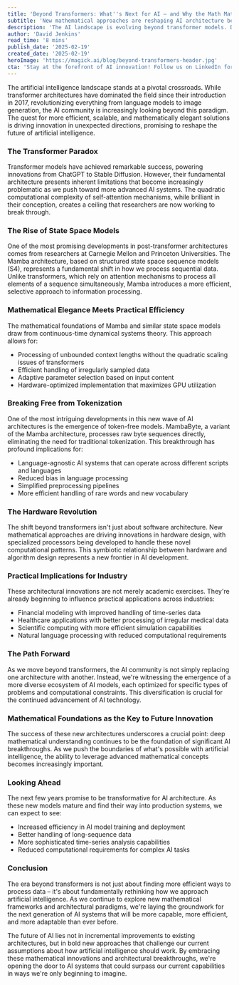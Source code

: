 ```yaml
---
title: 'Beyond Transformers: What''s Next for AI — and Why the Math Matters'
subtitle: 'New mathematical approaches are reshaping AI architecture beyond the transformer paradigm'
description: 'The AI landscape is evolving beyond transformer models. Discover the innovations in state space models and token-free architectures that promise more efficient and scalable AI systems, driven by advanced mathematical concepts.'
author: 'David Jenkins'
read_time: '8 mins'
publish_date: '2025-02-19'
created_date: '2025-02-19'
heroImage: 'https://magick.ai/blog/beyond-transformers-header.jpg'
cta: 'Stay at the forefront of AI innovation! Follow us on LinkedIn for regular insights into groundbreaking developments in artificial intelligence architecture and mathematical foundations that are shaping the future of technology.'
---
```


The artificial intelligence landscape stands at a pivotal crossroads. While transformer architectures have dominated the field since their introduction in 2017, revolutionizing everything from language models to image generation, the AI community is increasingly looking beyond this paradigm. The quest for more efficient, scalable, and mathematically elegant solutions is driving innovation in unexpected directions, promising to reshape the future of artificial intelligence.

### The Transformer Paradox

Transformer models have achieved remarkable success, powering innovations from ChatGPT to Stable Diffusion. However, their fundamental architecture presents inherent limitations that become increasingly problematic as we push toward more advanced AI systems. The quadratic computational complexity of self-attention mechanisms, while brilliant in their conception, creates a ceiling that researchers are now working to break through.

### The Rise of State Space Models

One of the most promising developments in post-transformer architectures comes from researchers at Carnegie Mellon and Princeton Universities. The Mamba architecture, based on structured state space sequence models (S4), represents a fundamental shift in how we process sequential data. Unlike transformers, which rely on attention mechanisms to process all elements of a sequence simultaneously, Mamba introduces a more efficient, selective approach to information processing.

### Mathematical Elegance Meets Practical Efficiency

The mathematical foundations of Mamba and similar state space models draw from continuous-time dynamical systems theory. This approach allows for:

- Processing of unbounded context lengths without the quadratic scaling issues of transformers
- Efficient handling of irregularly sampled data
- Adaptive parameter selection based on input content
- Hardware-optimized implementation that maximizes GPU utilization

### Breaking Free from Tokenization

One of the most intriguing developments in this new wave of AI architectures is the emergence of token-free models. MambaByte, a variant of the Mamba architecture, processes raw byte sequences directly, eliminating the need for traditional tokenization. This breakthrough has profound implications for:

- Language-agnostic AI systems that can operate across different scripts and languages
- Reduced bias in language processing
- Simplified preprocessing pipelines
- More efficient handling of rare words and new vocabulary

### The Hardware Revolution

The shift beyond transformers isn't just about software architecture. New mathematical approaches are driving innovations in hardware design, with specialized processors being developed to handle these novel computational patterns. This symbiotic relationship between hardware and algorithm design represents a new frontier in AI development.

### Practical Implications for Industry

These architectural innovations are not merely academic exercises. They're already beginning to influence practical applications across industries:

- Financial modeling with improved handling of time-series data
- Healthcare applications with better processing of irregular medical data
- Scientific computing with more efficient simulation capabilities
- Natural language processing with reduced computational requirements

### The Path Forward

As we move beyond transformers, the AI community is not simply replacing one architecture with another. Instead, we're witnessing the emergence of a more diverse ecosystem of AI models, each optimized for specific types of problems and computational constraints. This diversification is crucial for the continued advancement of AI technology.

### Mathematical Foundations as the Key to Future Innovation

The success of these new architectures underscores a crucial point: deep mathematical understanding continues to be the foundation of significant AI breakthroughs. As we push the boundaries of what's possible with artificial intelligence, the ability to leverage advanced mathematical concepts becomes increasingly important.

### Looking Ahead

The next few years promise to be transformative for AI architecture. As these new models mature and find their way into production systems, we can expect to see:

- Increased efficiency in AI model training and deployment
- Better handling of long-sequence data
- More sophisticated time-series analysis capabilities
- Reduced computational requirements for complex AI tasks

### Conclusion

The era beyond transformers is not just about finding more efficient ways to process data – it's about fundamentally rethinking how we approach artificial intelligence. As we continue to explore new mathematical frameworks and architectural paradigms, we're laying the groundwork for the next generation of AI systems that will be more capable, more efficient, and more adaptable than ever before.

The future of AI lies not in incremental improvements to existing architectures, but in bold new approaches that challenge our current assumptions about how artificial intelligence should work. By embracing these mathematical innovations and architectural breakthroughs, we're opening the door to AI systems that could surpass our current capabilities in ways we're only beginning to imagine.